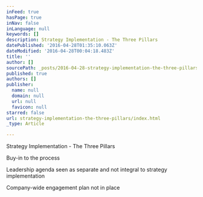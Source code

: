 ```yaml
---
inFeed: true
hasPage: true
inNav: false
inLanguage: null
keywords: []
description: Strategy Implementation - The Three Pillars
datePublished: '2016-04-28T01:35:10.063Z'
dateModified: '2016-04-28T00:04:18.483Z'
title: ''
author: []
sourcePath: _posts/2016-04-28-strategy-implementation-the-three-pillars.md
published: true
authors: []
publisher:
  name: null
  domain: null
  url: null
  favicon: null
starred: false
url: strategy-implementation-the-three-pillars/index.html
_type: Article

---
```

Strategy Implementation - The Three Pillars

Buy-in to the process

Leadership agenda seen as separate and not integral to strategy implementation

Company-wide engagement plan not in place